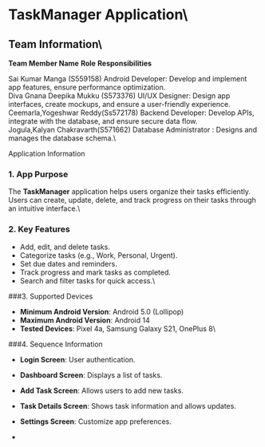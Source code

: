 # TaskManager Application\
## Team Information\
**Team Member Name**                                 **Role**                                                **Responsibilities**                                            

 Sai Kumar Manga (S559158)                          Android Developer:                                       Develop and implement app features, ensure performance optimization. \
 Diva Gnana Deepika Mukku (S573376)                 UI/UX Designer:                                          Design app interfaces, create mockups, and ensure a user-friendly experience. \
 Ceemarla,Yogeshwar Reddy(Ss572178)                 Backend Developer:                                       Develop APIs, integrate with the database, and ensure secure data flow.\
 Jogula,Kalyan Chakravarth(S571662)                 Database Administrator :                                 Designs and manages the database schema.\

 Application Information

### 1. App Purpose
The **TaskManager** application helps users organize their tasks efficiently. Users can create, update, delete, and track progress on their tasks through an intuitive interface.\

### 2. Key Features
- Add, edit, and delete tasks.
- Categorize tasks (e.g., Work, Personal, Urgent).
- Set due dates and reminders.
- Track progress and mark tasks as completed.
- Search and filter tasks for quick access.\

###3. Supported Devices
- **Minimum Android Version**: Android 5.0 (Lollipop)
- **Maximum Android Version**: Android 14
- **Tested Devices**: Pixel 4a, Samsung Galaxy S21, OnePlus 8\

###4. Sequence Information
- **Login Screen**: User authentication.
- **Dashboard Screen**: Displays a list of tasks.
- **Add Task Screen**: Allows users to add new tasks.
- **Task Details Screen**: Shows task information and allows updates.
- **Settings Screen**: Customize app preferences.


- 





